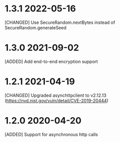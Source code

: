 # 1.3.1 2022-05-16

[CHANGED] Use SecureRandom.nextBytes instead of SecureRandom.generateSeed

# 1.3.0 2021-09-02

[ADDED] Add end-to-end encryption support

# 1.2.1 2021-04-19

[CHANGED] Upgraded asynchttpclient to v2.12.13 (https://nvd.nist.gov/vuln/detail/CVE-2019-20444)

# 1.2.0 2020-04-20

[ADDED] Support for asynchronous http calls
